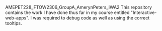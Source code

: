 AMEPET228_FTOW2306_GroupA_AmerynPeters_IWA2
This repository contains the work I have done thus far in my course entitled "Interactive-web-apps".
I was required to debug code as well as using the correct tooltips.
